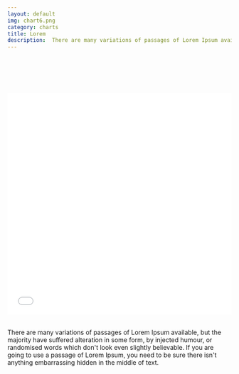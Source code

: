 ```yaml
---
layout: default
img: chart6.png
category: charts
title: Lorem 
description:  There are many variations of passages of Lorem Ipsum available, but the majority have suffered alteration in some form, by injected humour, or randomised words which don't look even slightly believable. 
---
```

 
<br /> <br /> <br /> <br />
<div>  
<iframe class="highcharts-iframe" src="//cloud.highcharts.com/embed/uduteb" style="border: 0; width: 100%; height: 500px"></iframe>&nbsp;</iframe></div>	
<p class="lead">There are many variations of passages of Lorem Ipsum available, but the majority have suffered alteration in some form, by injected humour, or randomised words which don't look even slightly believable. If you are going to use a passage of Lorem Ipsum, you need to be sure there isn't anything embarrassing hidden in the middle of text. </p>	